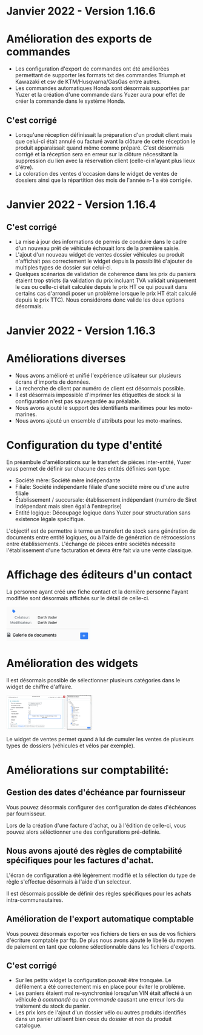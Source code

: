 # Janvier 2022 - Version 1.16.6

# Amélioration des exports de commandes

- Les configuration d'export de commandes ont été améliorées permettant de supporter les formats txt des commandes Triumph et Kawazaki et csv de KTM/Husqvarna/GasGas entre autres.
- Les commandes automatiques Honda sont désormais supportées par Yuzer et la création d'une commande dans Yuzer aura pour effet de créer la commande dans le système Honda.

## C'est corrigé

- Lorsqu'une réception définissait la préparation d'un produit client mais que celui-ci était annulé ou facturé avant la clôture de cette réception le produit apparaissait quand même comme préparé. C'est désormais corrigé et la réception sera en erreur sur la clôture nécessitant la suppression du lien avec la réservation client (celle-ci n'ayant plus lieux d'être).
- La coloration des ventes d'occasion dans le widget de ventes de dossiers ainsi que la répartition des mois de l'année n-1 a été corrigée.

# Janvier 2022 - Version 1.16.4

## C'est corrigé

- La mise à jour des informations de permis de conduire dans le cadre d'un nouveau prêt de véhicule échouait lors de la première saisie.
- L'ajout d'un nouveau widget de ventes dossier véhicules ou produit n'affichait pas correctement le widget depuis la possibilité d'ajouter de multiples types de dossier sur celui-ci.
- Quelques scénarios de validation de coherence dans les prix du paniers étaient trop stricts (la validation du prix incluant TVA validait uniquement le cas ou celle-ci était calculée depuis le prix HT ce qui pouvait dans certains cas d'arrondi poser un problème lorsque le prix HT était calculé depuis le prix TTC). Nous considérons donc valide les deux options désormais.

# Janvier 2022 - Version 1.16.3

# Améliorations diverses

- Nous avons amélioré et unifié l'expérience utilisateur sur plusieurs écrans d'imports de données.
- La recherche de client par numéro de client est désormais possible.
- Il est désormais impossible d'imprimer les étiquettes de stock si la configuration n'est pas sauvegardée au préalable.
- Nous avons ajouté le support des identifiants maritimes pour les moto-marines.
- Nous avons ajouté un ensemble d'attributs pour les moto-marines.

# Configuration du type d'entité

En préambule d'améliorations sur le transfert de pièces inter-entité, Yuzer vous permet de définir sur chacune des entités définies son type:

- Société mère: Société mère indépendante
- Filiale: Société indépendante filiale d'une société mère ou d'une autre filiale
- Établissement / succursale: établissement indépendant (numéro de Siret indépendant mais siren égal à l'entreprise)
- Entité logique: Découpage logique dans Yuzer pour structuration sans existence légale spécifique.

L'objectif est de permettre à terme un transfert de stock sans génération de documents entre entité logiques, ou à l'aide de génération de rétrocessions entre établissements. L'échange de pièces entre sociétés nécessite l'établissement d'une facturation et devra être fait via une vente classique.

# Affichage des éditeurs d'un contact

La personne ayant créé une fiche contact et la dernière personne l'ayant modifiée sont désormais affichés sur le détail de celle-ci.

<img src="https://raw.githubusercontent.com/gear-group/release-notes/master/release-notes/1.16.0/contact-creator.png" height="90"/>

# Amélioration des widgets

Il est désormais possible de sélectionner plusieurs catégories dans le widget de chiffre d'affaire.

<img src="https://raw.githubusercontent.com/gear-group/release-notes/master/release-notes/1.16.0/turnover-widget-cat-selector.png" height="90"/>

<img src="https://raw.githubusercontent.com/gear-group/release-notes/master/release-notes/1.16.0/turnover-widget-cat-select.png" height="90"/>

Le widget de ventes permet quand à lui de cumuler les ventes de plusieurs types de dossiers (véhicules et vélos par exemple).

# Améliorations sur comptabilité:

## Gestion des dates d'échéance par fournisseur

Vous pouvez désormais configurer des configuration de dates d'échéances par fournisseur.

Lors de la création d'une facture d'achat, ou à l'édition de celle-ci, vous pouvez alors séléctionner une des configurations pré-définie.

## Nous avons ajouté des règles de comptabilité spécifiques pour les factures d'achat.

L'écran de configuration a été légèrement modifié et la sélection du type de règle s'effectue désormais à l'aide d'un selecteur.

Il est désormais possible de définir des règles spécifiques pour les achats intra-communautaires.

## Amélioration de l'export automatique comptable

Vous pouvez désormais exporter vos fichiers de tiers en sus de vos fichiers d'écriture comptable par ftp. De plus nous avons ajouté le libellé du moyen de paiement en tant que colonne sélectionnable dans les fichiers d'exports.

## C'est corrigé

- Sur les petits widget la configuration pouvait être tronquée. Le défilement a été correctement mis en place pour éviter le problème.
- Les paniers étaient mal re-synchronisé lorsqu'un VIN était affecté à un véhicule _à commandé_ ou _en commande_ causant une erreur lors du traitement du stock du panier.
- Les prix lors de l'ajout d'un dossier vélo ou autres produits identifiés dans un panier utilisent bien ceux du dossier et non du produit catalogue.
